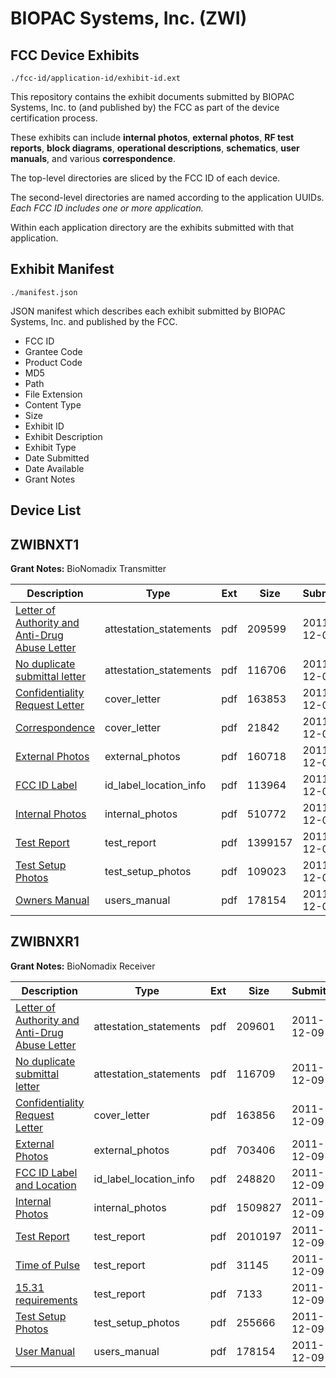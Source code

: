 # BIOPAC Systems, Inc. (ZWI)
## FCC Device Exhibits

```
./fcc-id/application-id/exhibit-id.ext
```

This repository contains the exhibit documents submitted by BIOPAC Systems, Inc. to (and published by) the FCC as part of the device certification process.

These exhibits can include **internal photos**, **external photos**, **RF test reports**, **block diagrams**, **operational descriptions**, **schematics**, **user manuals**, and various **correspondence**.

The top-level directories are sliced by the FCC ID of each device.

The second-level directories are named according to the application UUIDs. *Each FCC ID includes one or more application.*

Within each application directory are the exhibits submitted with that application. 

## Exhibit Manifest

```
./manifest.json
```

JSON manifest which describes each exhibit submitted by BIOPAC Systems, Inc. and published by the FCC.

- FCC ID
- Grantee Code
- Product Code
- MD5
- Path
- File Extension
- Content Type
- Size
- Exhibit ID
- Exhibit Description
- Exhibit Type
- Date Submitted
- Date Available
- Grant Notes

## Device List
## ZWIBNXT1
**Grant Notes:** BioNomadix Transmitter

| Description | Type | Ext | Size | Submitted | Available |
| ----------- | ---- | --- | ---- | --------- | --------- |
| [Letter of Authority and Anti-Drug Abuse Letter](ZWIBNXT1/4b308092d0325a85f40d3df438204964/1599522.pdf) | attestation_statements | pdf | 209599 | 2011-12-09 | 2011-12-09 |
| [No duplicate submittal letter](ZWIBNXT1/4b308092d0325a85f40d3df438204964/1599523.pdf) | attestation_statements | pdf | 116706 | 2011-12-09 | 2011-12-09 |
| [Confidentiality Request Letter](ZWIBNXT1/4b308092d0325a85f40d3df438204964/1599525.pdf) | cover_letter | pdf | 163853 | 2011-12-09 | 2011-12-09 |
| [Correspondence](ZWIBNXT1/4b308092d0325a85f40d3df438204964/1599534.pdf) | cover_letter | pdf | 21842 | 2011-12-09 | 2011-12-09 |
| [External Photos](ZWIBNXT1/4b308092d0325a85f40d3df438204964/1599526.pdf) | external_photos | pdf | 160718 | 2011-12-09 | 2011-12-09 |
| [FCC ID Label](ZWIBNXT1/4b308092d0325a85f40d3df438204964/1599527.pdf) | id_label_location_info | pdf | 113964 | 2011-12-09 | 2011-12-09 |
| [Internal Photos](ZWIBNXT1/4b308092d0325a85f40d3df438204964/1599528.pdf) | internal_photos | pdf | 510772 | 2011-12-09 | 2011-12-09 |
| [Test Report](ZWIBNXT1/4b308092d0325a85f40d3df438204964/1599531.pdf) | test_report | pdf | 1399157 | 2011-12-09 | 2011-12-09 |
| [Test Setup Photos](ZWIBNXT1/4b308092d0325a85f40d3df438204964/1599532.pdf) | test_setup_photos | pdf | 109023 | 2011-12-09 | 2011-12-09 |
| [Owners Manual](ZWIBNXT1/4b308092d0325a85f40d3df438204964/1599487.pdf) | users_manual | pdf | 178154 | 2011-12-09 | 2011-12-09 |
## ZWIBNXR1
**Grant Notes:** BioNomadix Receiver

| Description | Type | Ext | Size | Submitted | Available |
| ----------- | ---- | --- | ---- | --------- | --------- |
| [Letter of Authority and Anti-Drug Abuse Letter](ZWIBNXR1/509929ff2939df72108003898bc05584/1599475.pdf) | attestation_statements | pdf | 209601 | 2011-12-09 | 2011-12-09 |
| [No duplicate submittal letter](ZWIBNXR1/509929ff2939df72108003898bc05584/1599476.pdf) | attestation_statements | pdf | 116709 | 2011-12-09 | 2011-12-09 |
| [Confidentiality Request Letter](ZWIBNXR1/509929ff2939df72108003898bc05584/1599478.pdf) | cover_letter | pdf | 163856 | 2011-12-09 | 2011-12-09 |
| [External Photos](ZWIBNXR1/509929ff2939df72108003898bc05584/1599479.pdf) | external_photos | pdf | 703406 | 2011-12-09 | 2011-12-09 |
| [FCC ID Label and Location](ZWIBNXR1/509929ff2939df72108003898bc05584/1599480.pdf) | id_label_location_info | pdf | 248820 | 2011-12-09 | 2011-12-09 |
| [Internal Photos](ZWIBNXR1/509929ff2939df72108003898bc05584/1599481.pdf) | internal_photos | pdf | 1509827 | 2011-12-09 | 2011-12-09 |
| [Test Report](ZWIBNXR1/509929ff2939df72108003898bc05584/1599485.pdf) | test_report | pdf | 2010197 | 2011-12-09 | 2011-12-09 |
| [Time of Pulse](ZWIBNXR1/509929ff2939df72108003898bc05584/1599491.pdf) | test_report | pdf | 31145 | 2011-12-09 | 2011-12-09 |
| [15.31 requirements](ZWIBNXR1/509929ff2939df72108003898bc05584/1599492.pdf) | test_report | pdf | 7133 | 2011-12-09 | 2011-12-09 |
| [Test Setup Photos](ZWIBNXR1/509929ff2939df72108003898bc05584/1599486.pdf) | test_setup_photos | pdf | 255666 | 2011-12-09 | 2011-12-09 |
| [User Manual](ZWIBNXR1/509929ff2939df72108003898bc05584/1599487.pdf) | users_manual | pdf | 178154 | 2011-12-09 | 2011-12-09 |
